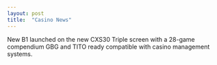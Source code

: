 ```yaml
---
layout: post
title:  "Casino News"
---
```


New B1 launched on the new CXS30 Triple screen with a 28-game compendium GBG and TITO ready compatible with casino management systems. 
